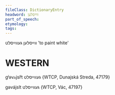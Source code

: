 ```yaml
---
fileClass: DictionaryEntry
headword: ווײַסלען
part_of_speech: 
etymology: 
tags: 
---
```

ווײַסלען
געווײַסלט
'to paint white'

WESTERN
========

gʲəvⲁjslʲt געווײַסלט {WTCP, Dunajská Streda, 47179}

gəvájslt געווײַסלט {WTCP, Vác, 47197}